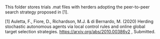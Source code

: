 This folder stores trials .mat files with herders adopting the peer-to-peer search strategy proposed in [1].



[1] Auletta, F., Fiore, D., Richardson, M.J. & di Bernardo, M. (2020) Herding stochastic autonomous agents via local control rules and online global target selection strategies.  https://arxiv.org/abs/2010.00386v2 , Submitted.